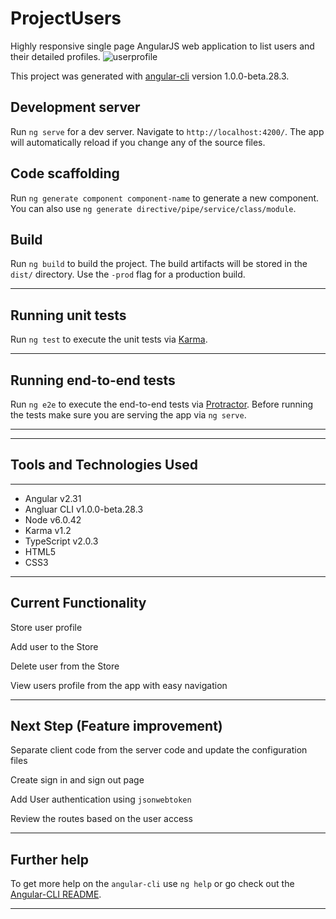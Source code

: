 # ProjectUsers
Highly responsive single page AngularJS web application to list users and their detailed profiles.
![userprofile](https://user-images.githubusercontent.com/23619819/29158878-9af7dfb6-7d7a-11e7-9bef-69d478cc0511.gif)

This project was generated with [angular-cli](https://github.com/angular/angular-cli) version 1.0.0-beta.28.3.

## Development server
Run `ng serve` for a dev server. Navigate to `http://localhost:4200/`. The app will automatically reload if you change any of the source files.

## Code scaffolding

Run `ng generate component component-name` to generate a new component. You can also use `ng generate directive/pipe/service/class/module`.

## Build

Run `ng build` to build the project. The build artifacts will be stored in the `dist/` directory. Use the `-prod` flag for a production build.
*****

## Running unit tests

Run `ng test` to execute the unit tests via [Karma](https://karma-runner.github.io).

*****

## Running end-to-end tests

Run `ng e2e` to execute the end-to-end tests via [Protractor](http://www.protractortest.org/).
Before running the tests make sure you are serving the app via `ng serve`.

******

********
## Tools and Technologies Used
*********
  * Angular v2.31
  * Angluar CLI v1.0.0-beta.28.3
  * Node v6.0.42
  * Karma v1.2
  * TypeScript v2.0.3
  * HTML5
  * CSS3

********

## Current Functionality

Store user profile

Add user to the Store

Delete user from the Store

View users profile from the app with easy navigation
******

## Next Step (Feature improvement)

Separate client code from the server code and update the configuration files

Create sign in and sign out page

Add User authentication using `jsonwebtoken`

Review the routes based on the user access
********
## Further help

To get more help on the `angular-cli` use `ng help` or go check out the [Angular-CLI README](https://github.com/angular/angular-cli/blob/master/README.md).
******
